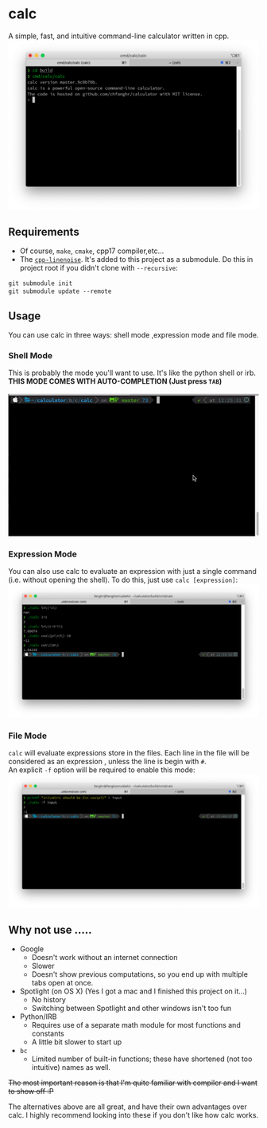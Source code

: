 # calc

A simple, fast, and intuitive command-line calculator written in cpp.<br>
![calc_screenshot](../../doc/img/calc_screenshot.png)

## Requirements
* Of course, `make`, `cmake`, cpp17 compiler,etc...
* The [`cpp-linenoise`](https://github.com/yhirose/cpp-linenoise). It's added to this project as a submodule. 
 Do this in project root if you didn't clone with `--recursive`:
```shell script
git submodule init
git submodule update --remote
```

## Usage
You can use calc in three ways: shell mode ,expression mode and file mode.

### Shell Mode
This is probably the mode you'll want to use. It's like the python shell or irb. **THIS MODE COMES WITH
AUTO-COMPLETION (Just press `TAB`)**<br><br>
![calc_shell_mode](../../doc/img/calc_shell_mode.gif)

### Expression Mode
You can also use calc to evaluate an expression with just a single command (i.e. without opening the shell). To do this, just use `calc [expression]`:
![calc_expression_mode](../../doc/img/calc_expression_mode.png)

### File Mode
`calc` will evaluate expressions store in the files. Each line in the file will be considered as an expression
, unless the line is begin with `#`. <br>
An explicit `-f` option will be required to enable this mode:
![calc_file_mode](../../doc/img/calc_file_mode.png)

## Why not use .....
* Google
    * Doesn't work without an internet connection
    * Slower
    * Doesn't show previous computations, so you end up with multiple tabs open at once.
* Spotlight (on OS X) (Yes I got a mac and I finished this project on it...)
    * No history
    * Switching between Spotlight and other windows isn't too fun
* Python/IRB
    * Requires use of a separate math module for most functions and constants 
    * A little bit slower to start up
* `bc`
    * Limited number of built-in functions; these have shortened (not too intuitive) names as well.

~~The most important reason is that I'm quite familiar with compiler and I  want to show off :P~~<br>

The alternatives above are all great, and have their own advantages over calc. I highly recommend looking into these
 if you don't like how calc works.

